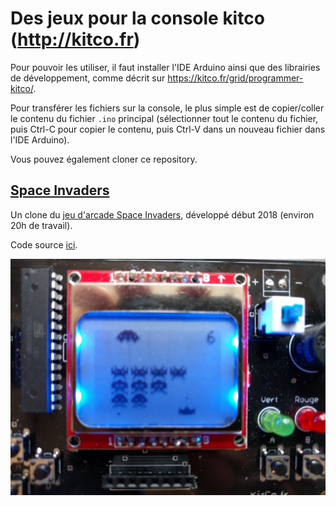 # Des jeux pour la console kitco (http://kitco.fr)

Pour pouvoir les utiliser, il faut installer l'IDE Arduino ainsi que des librairies de développement,
comme décrit sur https://kitco.fr/grid/programmer-kitco/.

Pour transférer les fichiers sur la console, le plus simple est de copier/coller le contenu du fichier `.ino` principal
(sélectionner tout le contenu du fichier, puis Ctrl-C pour copier le contenu, puis Ctrl-V dans un nouveau fichier
dans l'IDE Arduino).

Vous pouvez également cloner ce repository.

## [Space Invaders](/invaders)

Un clone du [jeu d'arcade Space Invaders](https://fr.wikipedia.org/wiki/Space_Invaders),
développé début 2018 (environ 20h de travail).

Code source [ici](/invaders).

![Space Invaders](space-invader-partie.jpg)
